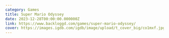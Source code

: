 ```yaml
---
category: Games
title: Super Mario Odyssey
date: 2023-12-28T00:00:00.000000Z
link: https://www.backloggd.com/games/super-mario-odyssey/
cover: https://images.igdb.com/igdb/image/upload/t_cover_big/co1mxf.jpg
---
```

